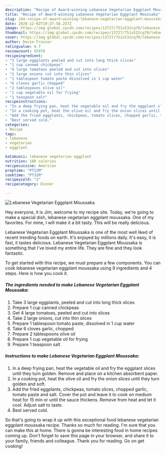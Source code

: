 ```yaml
---
description: "Recipe of Award-winning Lebanese Vegetarian Eggplant Moussaka"
title: "Recipe of Award-winning Lebanese Vegetarian Eggplant Moussaka"
slug: 144-recipe-of-award-winning-lebanese-vegetarian-eggplant-moussaka
date: 2020-12-02T19:37:58.257Z
image: https://img-global.cpcdn.com/recipes/13727/751x532cq70/lebanese-vegetarian-eggplant-moussaka-recipe-main-photo.jpg
thumbnail: https://img-global.cpcdn.com/recipes/13727/751x532cq70/lebanese-vegetarian-eggplant-moussaka-recipe-main-photo.jpg
cover: https://img-global.cpcdn.com/recipes/13727/751x532cq70/lebanese-vegetarian-eggplant-moussaka-recipe-main-photo.jpg
author: Devin Frazier
ratingvalue: 4.7
reviewcount: 45970
recipeingredient:
- "3 large eggplants peeled and cut into long thick slices"
- "1 cup canned chickpeas"
- "4 large tomatoes peeled and cut into slices"
- "2 large onions cut into thin slices"
- "1 tablespoon tomato paste dissolved in 1 cup water"
- "6 cloves garlic chopped"
- "2 tablespoons olive oil"
- "1 cup vegetable oil for frying"
- "1 teaspoon salt"
recipeinstructions:
- "In a deep frying pan, heat the vegetable oil and fry the eggplant slices until they turn golden. Remove and place on a kitchen absorbent paper."
- "In a cooking pot, heat the olive oil and fry the onion slices until they turn golden and soft."
- "Add the fried eggplants, chickpeas, tomato slices, chopped garlic, tomato paste and salt. Cover the pot and leave it to cook on medium heat for 15 min or until the sauce thickens. Remove from heat and let it cool. Adjust salt to taste."
- "Best served cold."
categories:
- Recipe
tags:
- lebanese
- vegetarian
- eggplant

katakunci: lebanese vegetarian eggplant 
nutrition: 188 calories
recipecuisine: American
preptime: "PT12M"
cooktime: "PT31M"
recipeyield: "1"
recipecategory: Dinner

---
```



![Lebanese Vegetarian Eggplant Moussaka](https://img-global.cpcdn.com/recipes/13727/751x532cq70/lebanese-vegetarian-eggplant-moussaka-recipe-main-photo.jpg)

Hey everyone, it is Jim, welcome to my recipe site. Today, we're going to make a special dish, lebanese vegetarian eggplant moussaka. One of my favorites. For mine, I will make it a bit tasty. This will be really delicious.

Lebanese Vegetarian Eggplant Moussaka is one of the most well liked of recent trending foods on earth. It's enjoyed by millions daily. It's easy, it is fast, it tastes delicious. Lebanese Vegetarian Eggplant Moussaka is something that I've loved my entire life. They are fine and they look fantastic.




To get started with this recipe, we must prepare a few components. You can cook lebanese vegetarian eggplant moussaka using 9 ingredients and 4 steps. Here is how you cook it.

<!--inarticleads1-->

##### The ingredients needed to make Lebanese Vegetarian Eggplant Moussaka:

1. Take 3 large eggplants, peeled and cut into long thick slices
1. Prepare 1 cup canned chickpeas
1. Get 4 large tomatoes, peeled and cut into slices
1. Take 2 large onions, cut into thin slices
1. Prepare 1 tablespoon tomato paste, dissolved in 1 cup water
1. Take 6 cloves garlic, chopped
1. Prepare 2 tablespoons olive oil
1. Prepare 1 cup vegetable oil for frying
1. Prepare 1 teaspoon salt




<!--inarticleads2-->

##### Instructions to make Lebanese Vegetarian Eggplant Moussaka:

1. In a deep frying pan, heat the vegetable oil and fry the eggplant slices until they turn golden. Remove and place on a kitchen absorbent paper.
1. In a cooking pot, heat the olive oil and fry the onion slices until they turn golden and soft.
1. Add the fried eggplants, chickpeas, tomato slices, chopped garlic, tomato paste and salt. Cover the pot and leave it to cook on medium heat for 15 min or until the sauce thickens. Remove from heat and let it cool. Adjust salt to taste.
1. Best served cold.




So that's going to wrap it up with this exceptional food lebanese vegetarian eggplant moussaka recipe. Thanks so much for reading. I'm sure that you can make this at home. There is gonna be interesting food in home recipes coming up. Don't forget to save this page in your browser, and share it to your family, friends and colleague. Thank you for reading. Go on get cooking!
